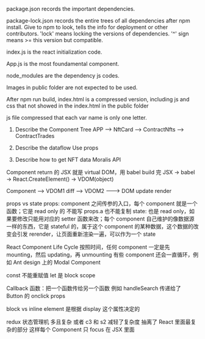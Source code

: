 package.json records the important dependencies.

package-lock.json records the entire trees of all dependencies after npm install. Give to npm to look, tells the info for deployment or other contributors. 'lock' means locking the versions of dependencies. '^' sign means >= this version but compatible.

index.js is the react initialization code.

App.js is the most foundamental component.

node_modules are the dependency js codes.

Images in public folder are not expected to be used.

After npm run build,
index.html is a compressed version, including js and css that not showed in the index.html in the public folder

js file compressed that each var name is only one letter.

1. Describe the Component Tree
   APP --> NftCard --> ContractNfts
   --> ContractTrades

2. Describe the dataflow
   Use props

3. Describe how to get NFT data
   Moralis API

Component return 的 JSX 就是 virtual DOM，用 babel build 完
JSX -> babel -> React.CreateElement() -> VDOM(object)

Component --> VDOM1 diff
--> VDOM2 ---> DOM update
render

props vs state
props: component 之间传参的入口，每个 component 就是一个函数；它是 read only 的 不能写 props.a 也不能复制
state: 也是 read only，如果要修改只能用对应的 setter 函数来改；每个 component 自己维护的像数据源一样的东西，它是 stateful 的，属于这个 component 的某种数据，这个数据的改变会引发 rerender，让页面重新渲染一遍，可以作为一个 state

React Component Life Cycle
按照时间，任何 component 一定是先 mounting，然后 updating，再 unmounting
有些 component 还会一直循环，例如 Ant design 上的 Modal Component

const 不能重赋值 let 是 block scope

Callback 函数：把一个函数传给另一个函数 例如 handleSearch 传递给了 Button 的 onclick props

block vs inline element 是根据 display 这个属性决定的

redux 状态管理机 多且复杂 或者 c3 和 s2 减轻了复杂度 抽离了 React 里面最复杂的部分
这样每个 Component 只 focus 在 JSX 里面

